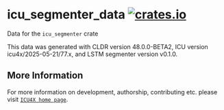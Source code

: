 # icu_segmenter_data [![crates.io](https://img.shields.io/crates/v/icu_segmenter_data)](https://crates.io/crates/icu_segmenter_data)

<!-- cargo-rdme start -->

Data for the `icu_segmenter` crate

This data was generated with CLDR version 48.0.0-BETA2, ICU version icu4x/2025-05-21/77.x, and
LSTM segmenter version v0.1.0.

<!-- cargo-rdme end -->

## More Information

For more information on development, authorship, contributing etc. please visit [`ICU4X home page`](https://github.com/unicode-org/icu4x).
